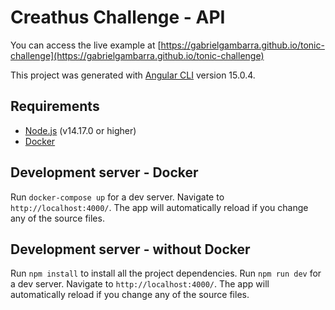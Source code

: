 # Creathus Challenge - API

You can access the live example at [https://gabrielgambarra.github.io/tonic-challenge](https://gabrielgambarra.github.io/tonic-challenge)

This project was generated with [Angular CLI](https://github.com/angular/angular-cli) version 15.0.4.

## Requirements

- [Node.js](https://nodejs.org/en/) (v14.17.0 or higher)
- [Docker](https://www.docker.com/)

## Development server - Docker

Run `docker-compose up` for a dev server. Navigate to `http://localhost:4000/`. The app will automatically reload if you change any of the source files.

## Development server - without Docker

Run `npm install` to install all the project dependencies. Run `npm run dev` for a dev server. Navigate to `http://localhost:4000/`. The app will automatically reload if you change any of the source files.
